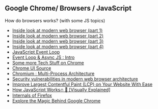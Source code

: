 ## Google Chrome/ Browsers / JavaScript

How do browsers works? (with some JS topics)

- [Inside look at modern web browser (part 1)](https://developers.google.com/web/updates/2018/09/inside-browser-part1)
- [Inside look at modern web browser (part 2)](https://developers.google.com/web/updates/2018/09/inside-browser-part2)
- [Inside look at modern web browser (part 3)](https://developers.google.com/web/updates/2018/09/inside-browser-part3)
- [Inside look at modern web browser (part 4)](https://developers.google.com/web/updates/2018/09/inside-browser-part4)
- [JavaScript Event Loop](https://developer.mozilla.org/en-US/docs/Web/JavaScript/EventLoop)
- [Event Loop & Async JS : Intro](https://www.youtube.com/watch?v=8zKuNo4ay8E)
- [Some more Tech Stuff on Chrome](https://www.chromium.org/developers/design-documents)
- [Chrome UI Source](https://source.chromium.org/chromium#chromium/src/ui/views/)
- [Chromium : Multi-Process Architecture](https://www.chromium.org/developers/design-documents/multi-process-architecture)
- [Security vulnerabilities in modern web browser architecture](https://www.researchgate.net/publication/224163004_Security_vulnerabilities_in_modern_web_browser_architecture)
- [Improve Largest Contentful Paint (LCP) on Your Website With Ease](https://css-tricks.com/improve-largest-contentful-paint-lcp-on-your-website-with-ease/)
- [How JavaScript Works🔥 🤖 [Visually Explained]](https://dev.to/narottam04/how-javascript-works-visually-explained-269j)
- [Internals of Firefox](https://fullyoptimized.files.wordpress.com/2011/09/conceptualarchitectureoffirefox6.pdf)
- [Explore the Magic Behind Google Chrome](https://zicodeng.medium.com/explore-the-magic-behind-google-chrome-c3563dbd2739)
